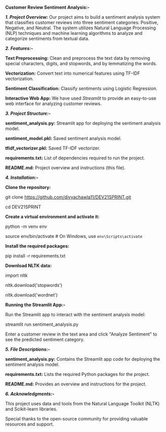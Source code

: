 **Customer Review Sentiment Analysis:-**

**_1. Project Overview:_**
Our project aims to build a sentiment analysis system that classifies customer reviews into three sentiment categories: Positive, Negative, and Neutral. The system utilizes Natural Language Processing (NLP) techniques and machine learning algorithms to analyze and categorize sentiments from textual data.

_**2. Features:-**_

**Text Preprocessing:** Clean and preprocess the text data by removing special characters, digits, and stopwords, and by lemmatizing the words.

**Vectorization:** Convert text into numerical features using TF-IDF vectorization.

**Sentiment Classification:** Classify sentiments using Logistic Regression.

**Interactive Web App:** We have used _Streamlit_ to provide an easy-to-use web interface for analyzing customer reviews.


_**3. Project Structure:-**_

**sentiment_analysis.py:** Streamlit app for deploying the sentiment analysis model.

**sentiment_model.pkl:** Saved sentiment analysis model.

**tfidf_vectorizer.pkl:** Saved TF-IDF vectorizer.

**requirements.txt:** List of dependencies required to run the project.

**README.md:** Project overview and instructions (this file).


_**4. Installation:-**_

**Clone the repository:**

git clone https://github.com/divyachawla11/DEV21SPRINT.git

cd DEV21SPRINT

**Create a virtual environment and activate it:**

python -m venv env

source env/bin/activate  # On Windows, use `env\Scripts\activate`

**Install the required packages:**

pip install -r requirements.txt

**Download NLTK data:**

import nltk

nltk.download('stopwords')

nltk.download('wordnet')

**Running the Streamlit App:-**

Run the Streamlit app to interact with the sentiment analysis model:

streamlit run sentiment_analysis.py

Enter a customer review in the text area and click "Analyze Sentiment" to see the predicted sentiment category.

_**5. File Descriptions:-**_

**sentiment_analysis.py:** Contains the Streamlit app code for deploying the sentiment analysis model.

**requirements.txt:** Lists the required Python packages for the project.

**README.md:** Provides an overview and instructions for the project.

_**6. Acknowledgments:-**_

This project uses data and tools from the Natural Language Toolkit (NLTK) and Scikit-learn libraries.

Special thanks to the open-source community for providing valuable resources and support.
